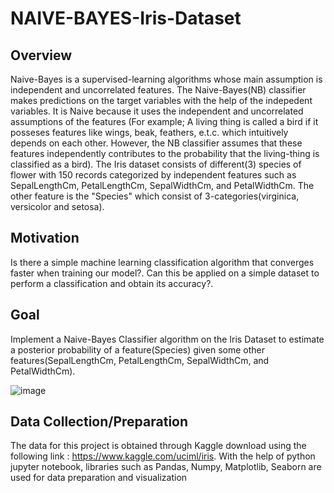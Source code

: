 # NAIVE-BAYES-Iris-Dataset
## Overview
Naive-Bayes is a supervised-learning algorithms whose main assumption is independent and uncorrelated features. The Naive-Bayes(NB) classifier makes predictions on the target variables with the help of the indepedent variables. It is Naive because it uses the independent and uncorrelated assumptions of the features (For example; A living thing is called a bird if it posseses features like wings, beak, feathers, e.t.c. which intuitively depends on each other. However, the NB classifier assumes that these features independently contributes to the probability that the living-thing is classified as a bird). The Iris dataset consists of different(3) species of flower with 150 records categorized by independent features such as SepalLengthCm, PetalLengthCm, SepalWidthCm, and PetalWidthCm. The other feature is the "Species" which consist of 3-categories(virginica, versicolor and setosa).

## Motivation
Is there a simple machine learning classification algorithm that converges faster when training our model?. Can this be applied on a simple dataset to perform a classification and obtain its accuracy?.
## Goal 
Implement a Naive-Bayes Classifier algorithm on the Iris Dataset to estimate a posterior probability of a feature(Species) given some other features(SepalLengthCm, PetalLengthCm, SepalWidthCm, and PetalWidthCm).

![image](https://user-images.githubusercontent.com/54149747/109902872-a4e35a80-7c60-11eb-84f6-4dd258e79063.png)

## Data Collection/Preparation

The data for this project is obtained through Kaggle download using the following link : https://www.kaggle.com/uciml/iris. 
With the help of python jupyter notebook, libraries such as Pandas, Numpy, Matplotlib, Seaborn are used for data preparation and visualization




